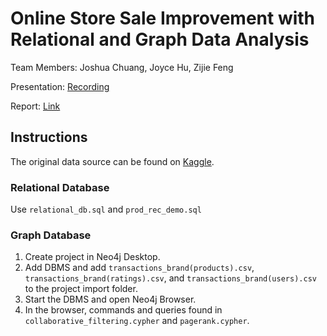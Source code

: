 # Online Store Sale Improvement with Relational and Graph Data Analysis

Team Members: Joshua Chuang, Joyce Hu, Zijie Feng

Presentation: [Recording](https://drive.google.com/file/d/1kbVcB59W6N5vQX86bweIFm1WyUkZXM20/view?usp=sharing)

Report: [Link](link)

## Instructions
The original data source can be found on [Kaggle](https://www.kaggle.com/datasets/karkavelrajaj/amazon-sales-dataset?resource=download).

### Relational Database
Use `relational_db.sql` and `prod_rec_demo.sql`

### Graph Database
1. Create project in Neo4j Desktop.
2. Add DBMS and add `transactions_brand(products).csv`, `transactions_brand(ratings).csv`, and `transactions_brand(users).csv` to the project import folder.
3. Start the DBMS and open Neo4j Browser.
4. In the browser, commands and queries found in `collaborative_filtering.cypher` and `pagerank.cypher`.
